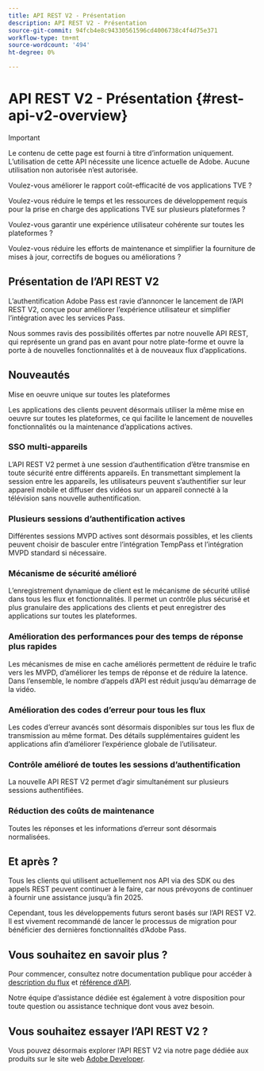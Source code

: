 ```yaml
---
title: API REST V2 - Présentation
description: API REST V2 - Présentation
source-git-commit: 94fcb4e8c94330561596cd4006738c4f4d75e371
workflow-type: tm+mt
source-wordcount: '494'
ht-degree: 0%

---
```


# API REST V2 - Présentation {#rest-api-v2-overview}

>[!IMPORTANT]
>
> Le contenu de cette page est fourni à titre d’information uniquement. L’utilisation de cette API nécessite une licence actuelle de Adobe. Aucune utilisation non autorisée n’est autorisée.

Voulez-vous améliorer le rapport coût-efficacité de vos applications TVE ?

Voulez-vous réduire le temps et les ressources de développement requis pour la prise en charge des applications TVE sur plusieurs plateformes ?

Voulez-vous garantir une expérience utilisateur cohérente sur toutes les plateformes ?

Voulez-vous réduire les efforts de maintenance et simplifier la fourniture de mises à jour, correctifs de bogues ou améliorations ?

## Présentation de l’API REST V2

L’authentification Adobe Pass est ravie d’annoncer le lancement de l’API REST V2, conçue pour améliorer l’expérience utilisateur et simplifier l’intégration avec les services Pass.

Nous sommes ravis des possibilités offertes par notre nouvelle API REST, qui représente un grand pas en avant pour notre plate-forme et ouvre la porte à de nouvelles fonctionnalités et à de nouveaux flux d’applications.

## Nouveautés

Mise en oeuvre unique sur toutes les plateformes

Les applications des clients peuvent désormais utiliser la même mise en oeuvre sur toutes les plateformes, ce qui facilite le lancement de nouvelles fonctionnalités ou la maintenance d’applications actives.

### SSO multi-appareils

L’API REST V2 permet à une session d’authentification d’être transmise en toute sécurité entre différents appareils. En transmettant simplement la session entre les appareils, les utilisateurs peuvent s’authentifier sur leur appareil mobile et diffuser des vidéos sur un appareil connecté à la télévision sans nouvelle authentification.

### Plusieurs sessions d’authentification actives

Différentes sessions MVPD actives sont désormais possibles, et les clients peuvent choisir de basculer entre l’intégration TempPass et l’intégration MVPD standard si nécessaire.

### Mécanisme de sécurité amélioré

L’enregistrement dynamique de client est le mécanisme de sécurité utilisé dans tous les flux et fonctionnalités. Il permet un contrôle plus sécurisé et plus granulaire des applications des clients et peut enregistrer des applications sur toutes les plateformes.

### Amélioration des performances pour des temps de réponse plus rapides

Les mécanismes de mise en cache améliorés permettent de réduire le trafic vers les MVPD, d’améliorer les temps de réponse et de réduire la latence. Dans l’ensemble, le nombre d’appels d’API est réduit jusqu’au démarrage de la vidéo.

### Amélioration des codes d’erreur pour tous les flux

Les codes d’erreur avancés sont désormais disponibles sur tous les flux de transmission au même format. Des détails supplémentaires guident les applications afin d’améliorer l’expérience globale de l’utilisateur.

### Contrôle amélioré de toutes les sessions d’authentification

La nouvelle API REST V2 permet d’agir simultanément sur plusieurs sessions authentifiées.

### Réduction des coûts de maintenance

Toutes les réponses et les informations d’erreur sont désormais normalisées.

## Et après ?

Tous les clients qui utilisent actuellement nos API via des SDK ou des appels REST peuvent continuer à le faire, car nous prévoyons de continuer à fournir une assistance jusqu’à fin 2025.

Cependant, tous les développements futurs seront basés sur l’API REST V2. Il est vivement recommandé de lancer le processus de migration pour bénéficier des dernières fonctionnalités d’Adobe Pass.

## Vous souhaitez en savoir plus ?

Pour commencer, consultez notre documentation publique pour accéder à [description du flux](./flows/rest-api-v2-flows-overview.md) et [référence d’API](./apis/rest-api-v2-apis-overview.md).

Notre équipe d’assistance dédiée est également à votre disposition pour toute question ou assistance technique dont vous avez besoin.

## Vous souhaitez essayer l’API REST V2 ?

Vous pouvez désormais explorer l’API REST V2 via notre page dédiée aux produits sur le site web [Adobe Developer](https://developer.adobe.com/adobe-pass/).
